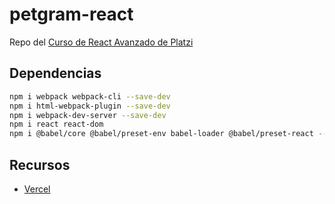 # petgram-react
Repo del [Curso de React Avanzado de Platzi](https://platzi.com/clases/react-avanzado/)

## Dependencias
```sh
npm i webpack webpack-cli --save-dev
npm i html-webpack-plugin --save-dev
npm i webpack-dev-server --save-dev
npm i react react-dom
npm i @babel/core @babel/preset-env babel-loader @babel/preset-react --save-dev
```

## Recursos
- [Vercel](https://vercel.com/docs)